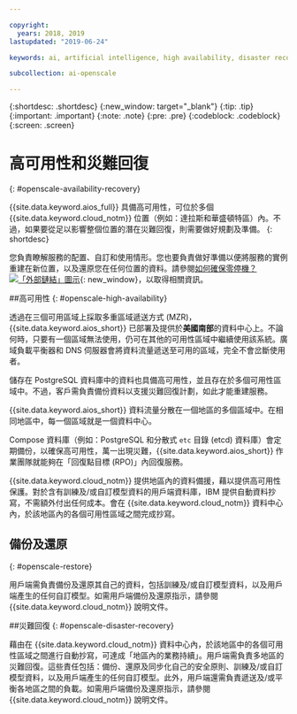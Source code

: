 ```yaml
---

copyright:
  years: 2018, 2019
lastupdated: "2019-06-24"

keywords: ai, artificial intelligence, high availability, disaster recovery, recovery, load-balancing, postgres

subcollection: ai-openscale

---
```


{:shortdesc: .shortdesc}
{:new_window: target="_blank"}
{:tip: .tip}
{:important: .important}
{:note: .note}
{:pre: .pre}
{:codeblock: .codeblock}
{:screen: .screen}

# 高可用性和災難回復
{: #openscale-availability-recovery}

{{site.data.keyword.aios_full}} 具備高可用性，可位於多個 {{site.data.keyword.cloud_notm}} 位置（例如：達拉斯和華盛頓特區）內。不過，如果要從足以影響整個位置的潛在災難回復，則需要做好規劃及準備。
{: shortdesc}

您負責瞭解服務的配置、自訂和使用情形。您也要負責做好準備以便將服務的實例重建在新位置，以及還原您在任何位置的資料。請參閱[如何確保零停機？![「外部鏈結」圖示](../../icons/launch-glyph.svg "「外部鏈結」圖示")](/docs/overview?topic=overview-zero-downtime#zero-downtime){: new_window}，以取得相關資訊。

##高可用性 
{: #openscale-high-availability}

透過在三個可用區域上採取多重區域遞送方式 (MZR)，{{site.data.keyword.aios_short}} 已部署及提供於**美國南部**的資料中心上。不論何時，只要有一個區域無法使用，仍可在其他的可用性區域中繼續使用該系統。廣域負載平衡器和 DNS 伺服器會將資料流量遞送至可用的區域，完全不會岔斷使用者。

儲存在 PostgreSQL 資料庫中的資料也具備高可用性，並且存在於多個可用性區域中。不過，客戶需負責備份資料以支援災難回復計劃，如此才能重建服務。

{{site.data.keyword.aios_short}} 資料流量分散在一個地區的多個區域中。在相同地區中，每一個區域就是一個資料中心。 

Compose 資料庫（例如：PostgreSQL 和分散式 <code>etc</code> 目錄 (etcd) 資料庫）會定期備份，以確保高可用性，萬一出現災難，{{site.data.keyword.aios_short}} 作業團隊就能夠在「回復點目標 (RPO)」內回復服務。
 
{{site.data.keyword.cloud_notm}} 提供地區內的資料備援，藉以提供高可用性保護。對於含有訓練及/或自訂模型資料的用戶端資料庫，IBM 提供自動資料抄寫，不需額外付出任何成本。會在 {{site.data.keyword.cloud_notm}} 資料中心內，於該地區內的各個可用性區域之間完成抄寫。
 
## 備份及還原
{: #openscale-restore}

用戶端需負責備份及還原其自己的資料，包括訓練及/或自訂模型資料，以及用戶端產生的任何自訂模型。如需用戶端備份及還原指示，請參閱 {{site.data.keyword.cloud_notm}} 說明文件。
 
##災難回復
{: #openscale-disaster-recovery}

藉由在 {{site.data.keyword.cloud_notm}} 資料中心內，於該地區中的各個可用性區域之間進行自動抄寫，可達成「地區內的業務持續」。用戶端需負責多地區的災難回復。這些責任包括：備份、還原及同步化自己的安全原則、訓練及/或自訂模型資料，以及用戶端產生的任何自訂模型。此外，用戶端還需負責遞送及/或平衡各地區之間的負載。如需用戶端備份及還原指示，請參閱 {{site.data.keyword.cloud_notm}} 說明文件。
